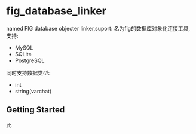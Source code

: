 # fig_database_linker

named FIG database objecter linker,suport:
名为fig的数据库对象化连接工具,支持:
- MySQL
- SQLite
- PostgreSQL


同时支持数据类型:
- int
- string(varchat)

## Getting Started

此
